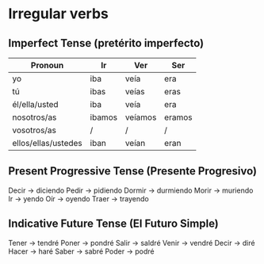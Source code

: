 # Irregular verbs

## Imperfect Tense (pretérito imperfecto)

| Pronoun             | Ir     | Ver     | Ser    |
| ------------------- | ------ | ------- | ------ |
| yo                  | iba    | veía    | era    |
| tú                  | ibas   | veías   | eras   |
| él/ella/usted       | iba    | veía    | era    |
| nosotros/as         | ibamos | veíamos | eramos |
| vosotros/as         | /      | /       | /      |
| ellos/ellas/ustedes | iban   | veían   | eran   |

## Present Progressive Tense (Presente Progresivo)

Decir -> diciendo
Pedir -> pidiendo
Dormir -> durmiendo
Morir -> muriendo
Ir -> yendo
Oír -> oyendo
Traer -> trayendo

## Indicative Future Tense (El Futuro Simple)

Tener -> tendré
Poner -> pondré
Salir -> saldré
Venir -> vendré
Decir -> diré
Hacer -> haré
Saber -> sabré
Poder -> podré
